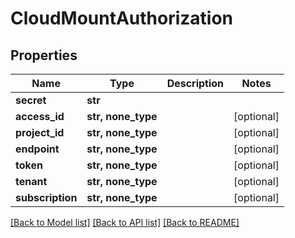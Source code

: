 # CloudMountAuthorization


## Properties

Name | Type | Description | Notes
------------ | ------------- | ------------- | -------------
**secret** | **str** |  | 
**access_id** | **str, none_type** |  | [optional] 
**project_id** | **str, none_type** |  | [optional] 
**endpoint** | **str, none_type** |  | [optional] 
**token** | **str, none_type** |  | [optional] 
**tenant** | **str, none_type** |  | [optional] 
**subscription** | **str, none_type** |  | [optional] 

[[Back to Model list]](../#documentation-for-models) [[Back to API list]](../#documentation-for-api-endpoints) [[Back to README]](../)


